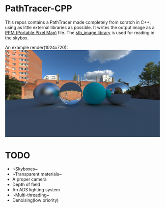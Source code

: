 # PathTracer-CPP
This repos contains a PathTracer made completely from scratch in C++, using as little external libraries as possible. It writes the output image as a [PPM (Portable Pixel Map)](https://en.wikipedia.org/wiki/Netpbm) file. The [stb_image library](https://github.com/nothings/stb) is used for reading in the skybox.

An example render(1024x720):
![mainImage](https://github.com/seudonym/PathTracer-CPP/blob/main/img/banner_refr_final.png)

# TODO
* ~Skyboxes~
* ~Transparent materials~
* A proper camera
* Depth of field
* An ADS lighting system
* ~Multi-threading~
* Denoising(low priority)

